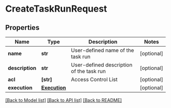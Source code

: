 # CreateTaskRunRequest


## Properties
Name | Type | Description | Notes
------------ | ------------- | ------------- | -------------
**name** | **str** | User-defined name of the task run | [optional] 
**description** | **str** | User-defined description of the task run | [optional] 
**acl** | **[str]** | Access Control List | [optional] 
**execution** | [**Execution**](Execution.md) |  | [optional] 

[[Back to Model list]](../README.md#documentation-for-models) [[Back to API list]](../README.md#documentation-for-api-endpoints) [[Back to README]](../README.md)


